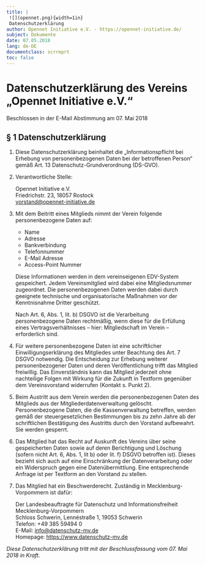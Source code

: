 ```yaml
---
title: |
 ![](opennet.png){width=1in}
 Datenschutzerklärung
author: Opennet Initiative e.V. - https://opennet-initiative.de/
subject: Dokumente
date: 07.05.2018
lang: de-DE
documentclass: scrreprt
toc: false
---
```


# Datenschutzerklärung des Vereins „Opennet Initiative e.V.“

Beschlossen in der E-Mail Abstimmung am 07. Mai 2018

## § 1 Datenschutzerklärung

1. Diese Datenschutzerklärung beinhaltet die „Informationspflicht bei Erhebung von personenbezogenen Daten bei der betroffenen Person“ gemäß Art. 13 Datenschutz-Grundverordnung (DS-GVO).

2. Verantwortliche Stelle:

   Opennet Initiative e.V.<br>
   Friedrichstr. 23, 18057 Rostock<br>
   vorstand@opennet-initiative.de

3. Mit dem Beitritt eines Mitglieds nimmt der Verein folgende personenbezogene Daten auf:
   - Name
   - Adresse
   - Bankverbindung
   - Telefonnummer
   - E-Mail Adresse
   - Access-Point Nummer

    Diese Informationen werden in dem vereinseigenen EDV-System gespeichert. Jedem Vereinsmitglied wird dabei eine Mitgliedsnummer zugeordnet. Die personenbezogenen Daten werden dabei durch geeignete technische und organisatorische Maßnahmen vor der Kenntnisnahme Dritter geschützt.

    Nach Art. 6, Abs. 1, lit. b) DSGVO ist die Verarbeitung personenbezogene Daten rechtmäßig, wenn diese für die Erfüllung eines Vertragsverhältnisses – hier: Mitgliedschaft im Verein – erforderlich sind.

4. Für weitere personenbezogene Daten ist eine schriftlicher Einwilligungserklärung des Mitgliedes unter Beachtung des Art. 7 DSGVO notwendig. Die Entscheidung zur Erhebung weiterer personenbezogener Daten und deren Veröffentlichung trifft das Mitglied freiwillig. Das Einverständnis kann das Mitglied jederzeit ohne nachteilige Folgen mit Wirkung für die Zukunft in Textform gegenüber dem Vereinsvorstand widerrufen (Kontakt s. Punkt 2).

5. Beim Austritt aus dem Verein werden die personenbezogenen Daten des Mitglieds aus der Mitgliederdatenverwaltung gelöscht. Personenbezogene Daten, die die Kassenverwaltung betreffen, werden gemäß der steuergesetzlichen Bestimmungen bis zu zehn Jahre ab der schriftlichen Bestätigung des Austritts durch den Vorstand aufbewahrt. Sie werden gesperrt.

6. Das Mitglied hat das Recht auf Auskunft des Vereins über seine gespeicherten Daten sowie auf deren Berichtigung und Löschung (sofern nicht Art. 6, Abs. 1, lit b) oder lit. f) DSGVO betroffen ist). Dieses bezieht sich auch auf eine Einschränkung der Datenverarbeitung oder ein Widerspruch gegen eine Datenübermittlung. Eine entsprechende Anfrage ist per Textform an den Vorstand zu stellen.

7. Das Mitglied hat ein Beschwerderecht. Zuständig in Mecklenburg-Vorpommern ist dafür:

   Der Landesbeauftragte für Datenschutz und Informationsfreiheit Mecklenburg-Vorpommern<br>
   Schloss Schwerin, Lennéstraße 1, 19053 Schwerin<br>
   Telefon: +49 385 59494 0<br>
   E-Mail: info@datenschutz-mv.de<br>
   Homepage: https://www.datenschutz-mv.de

*Diese Datenschutzerklärung tritt mit der Beschlussfassung vom 07. Mai 2018 in Kraft.*
